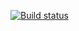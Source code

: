 [![Build status](https://ci.appveyor.com/api/projects/status/ymyae9994rh14llp/branch/master?svg=true)](https://ci.appveyor.com/project/ElinaHaf/selenide2-2/branch/master)